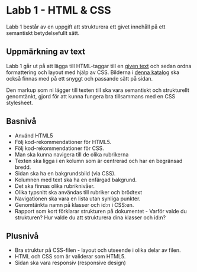 # Labb 1 - HTML & CSS

Labb 1 består av en uppgift att strukturera ett givet innehåll på ett semantiskt betydelsefullt sätt.

## Uppmärkning av text

Labb 1 går ut på att lägga till HTML-taggar till en [given text](http://www.ida.liu.se/~729G26/labbmaterial/labb1.txt) och sedan ordna formattering och layout med hjälp av CSS. Bilderna i [denna katalog]() ska också finnas med på ett snyggt och passande sätt på sidan.

Den markup som ni lägger till texten till ska vara semantiskt och strukturellt genomtänkt, gjord för att kunna fungera bra tillsammans med en CSS stylesheet.

## Basnivå

* Använd HTML5
* Följ kod-rekommendationer för HTML5.
* Följ kod-rekommendationer för CSS.
* Man ska kunna navigera till de olika rubrikerna
* Texten ska ligga i en kolumn som är centrerad och har en begränsad bredd.
* Sidan ska ha en bakgrundsbild (via CSS).
* Kolumnen med text ska ha en enfärgad bakgrund.
* Det ska finnas olika rubriknivåer.
* Olika typsnitt ska användas till rubriker och brödtext
* Navigationen ska vara en lista utan synliga punkter.
* Genomtänkta namn på klasser och id:n i CSS:en.
* Rapport som kort förklarar strukturen på dokumentet - Varför valde du strukturen? Hur valde du att strukturera dina klasser och id:n?

## Plusnivå
* Bra struktur på CSS-filen - layout och utseende i olika delar av filen.
* HTML och CSS som är validerar som HTML5.
* Sidan ska vara responsiv (responsive design)